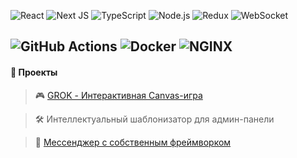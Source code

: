 
![React](https://img.shields.io/badge/React-%2320232a.svg?style=for-the-badge&logo=react&logoColor=%2361DAFB)
![Next JS](https://img.shields.io/badge/Next.js-%23000000.svg?style=for-the-badge&logo=next.js&logoColor=white)
![TypeScript](https://img.shields.io/badge/TypeScript-%23007ACC.svg?style=for-the-badge&logo=typescript&logoColor=white)
![Node.js](https://img.shields.io/badge/Node.js-%23339933.svg?style=for-the-badge&logo=node.js&logoColor=white)
![Redux](https://img.shields.io/badge/Redux-%23593d88.svg?style=for-the-badge&logo=redux&logoColor=white)
![WebSocket](https://img.shields.io/badge/WebSocket-%232B2E3A.svg?style=for-the-badge&logo=socket.io&logoColor=white)     

![GitHub Actions](https://img.shields.io/badge/GitHub_Actions-%232671E5.svg?style=for-the-badge&logo=github-actions&logoColor=white)
![Docker](https://img.shields.io/badge/Docker-%232496ED.svg?style=for-the-badge&logo=docker&logoColor=white)
![NGINX](https://img.shields.io/badge/NGINX-%23009639.svg?style=for-the-badge&logo=nginx&logoColor=white)   
---

#### 🚀 Проекты

> 🎮 [GROK - Интерактивная Canvas-игра](https://github.com/ilinaro/GROK)

> 🛠️ Интеллектуальный шаблонизатор для админ-панели 

> 💬 [Мессенджер с собственным фреймворком](https://github.com/ilinaro/middle.messenger.praktikum.yandex)